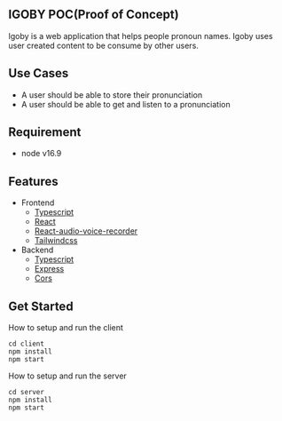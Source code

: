 ## IGOBY POC(Proof of Concept)

Igoby is a web application that helps people pronoun names. Igoby uses user created content to be consume by other users.

## Use Cases

- A user should be able to store their pronunciation
- A user should be able to get and listen to a pronunciation

## Requirement

- node v16.9

## Features

- Frontend
  - [Typescript](https://www.typescriptlang.org/)
  - [React](https://reactjs.org/)
  - [React-audio-voice-recorder](https://www.npmjs.com/package/react-audio-voice-recorder)
  - [Tailwindcss](https://tailwindcss.com/)
- Backend
  - [Typescript](https://www.typescriptlang.org/)
  - [Express](https://github.com/expressjs/express)
  - [Cors](https://www.npmjs.com/package/cors)

## Get Started

How to setup and run the client

```
cd client
npm install
npm start
```

How to setup and run the server

```
cd server
npm install
npm start
```
